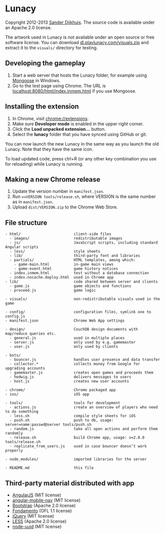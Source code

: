 ﻿Lunacy
======


Copyright 2012-2013 [Sander Dijkhuis](mailto:mail@sanderdijkhuis.nl). The source code is available under an Apache 2.0 license.

The artwork used in Lunacy is not available under an open source or free software license. You can download [dl.playlunacy.com/visuals.zip](http://dl.playlunacy.com/visuals.zip) and extract it to the `visuals/` directory for testing.


Developing the gameplay
-----------------------

1. Start a web server that hosts the Lunacy folder, for example using [Mongoose](https://code.google.com/p/mongoose/) in Windows.
2. Go to the test page using Chrome. The URL is [localhost:8080/html/index.inmem.html](http://localhost:8080/html/index.inmem.html) if you use Mongoose.


Installing the extension
------------------------

1. In Chrome, visit [chrome://extensions](chrome://extensions).
2. Make sure **Developer mode** is enabled in the upper right corner.
3. Click the **Load unpacked extension…** button.
4. Select the **lunacy** folder that you have synced using GitHub or git.

You can now launch the new Lunacy in the same way as you launch the old Lunacy. Note that they have the same icon.

To load updated code, press ctrl+R (or any other key combination you use for reloading) while Lunacy is running.


Making a new Chrome release
---------------------------

1. Update the version number in `manifest.json`.
2. Run `v=VERSION tools/release.sh`, where VERSION is the same number as in `manifest.json`.
3. Upload `dist/VERSION.zip` to the Chrome Web Store.


File structure
--------------

    - html/                        client-side files
      - images/                    redistributable images
      - js/                        JavaScript scripts, including standard Angular scripts
      - less/                      style sheets
      - lib/                       third-party font and libraries
      - partials/                  HTML templates, among which:
        - game-main.html           in-game main views
        - game-event.html          game history notices
      - index.inmem.html           test without a database connection
      - index.nocache.deploy.html  used in Chrome app
    - lib/                         code shared between server and clients
      - game.js                    game objects and functions
      - proceed.js                 game logic

    - visuals/                     non-redistributable visuals used in the game
                                 
    - config/                      configuration files, symlink one to config.js
    - manifest.json                Chrome Web App settings
                                 
    - design/                      CouchDB design documents with map/reduce queries etc.
      - general.js                 used in multiple places
      - server.js                  only used by e.g. gamemaster
      - user.js                    only used by clients
                                 
    - bots/
      - bouncer.js                 handles user presence and data transfer
      - collector.*                collects money from Google for upgrading accounts
      - gamemaster.js              creates open games and proceeds them
      - hedwig.js                  delivers messages to users
      - host.js                    creates new user accounts
                                 
    - chrome/                      Chrome packaged app
    - ios/                         iOS app
     
    - tools/                       tools for development
      - actions.js                 create an overview of players who need to do something
      - less.sh                    compile style sheets for iOS
      - push.sh                    push to db, usage: server=name:passwd@server tools/push.sh
      - random.js                  take all open actions and perform them randomly
      - release.sh                 build Chrome app, usage: v=2.0.0 tools/release.sh
      - replicate_from_users.js    used in case bouncer doesn’t work properly
    
    - node_modules/                imported libraries for the server
                                 
    - README.md                    this file


Third-party material distributed with app
-----------------------------------------

- [AngularJS](http://angularjs.org/) (MIT license)
- [angular-mobile-nav](https://github.com/ajoslin/angular-mobile-nav) (MIT license)
- [Bootstrap](http://twitter.github.com/bootstrap/) (Apache 2.0 license)
- [Fondamento](http://www.google.com/fonts/specimen/Fondamento) (OFL 1.1 license)
- [jQuery](http://jquery.com/) (MIT license)
- [LESS](http://lesscss.org/) (Apache 2.0 license)
- [node-uuid](https://github.com/broofa/node-uuid) (MIT license)
